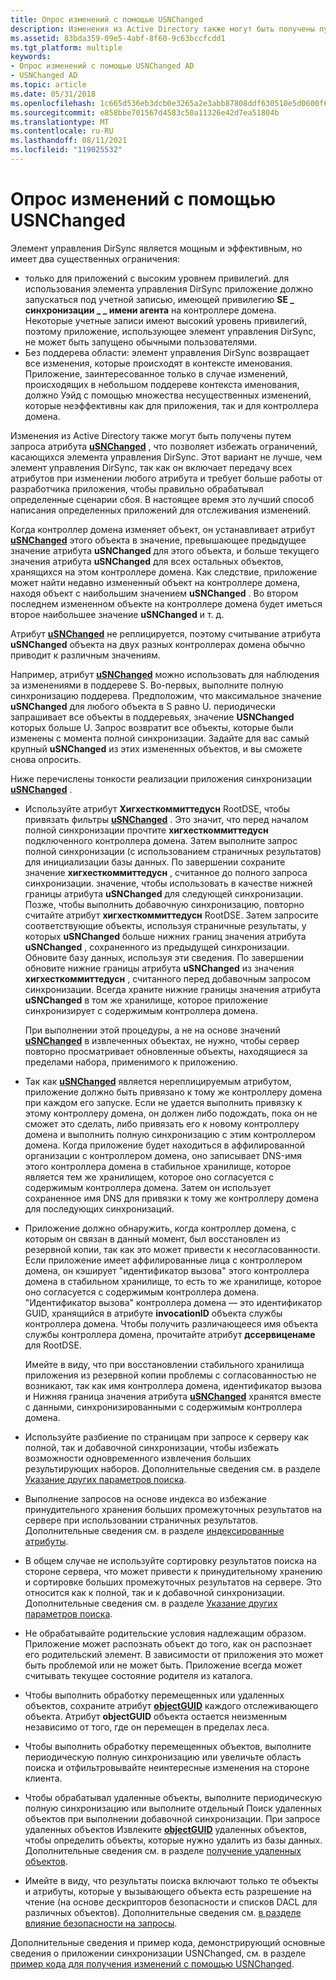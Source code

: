 ```yaml
---
title: Опрос изменений с помощью USNChanged
description: Изменения из Active Directory также могут быть получены путем запроса атрибута uSNChanged, что позволяет избежать ограничений, касающихся элемента управления DirSync.
ms.assetid: 83bda359-09e5-4abf-8f60-9c63bccfcdd1
ms.tgt_platform: multiple
keywords:
- Опрос изменений с помощью USNChanged AD
- USNChanged AD
ms.topic: article
ms.date: 05/31/2018
ms.openlocfilehash: 1c665d536eb3dcb0e3265a2e3abb87808ddf630510e5d0600f6185007c72bc28
ms.sourcegitcommit: e858bbe701567d4583c50a11326e42d7ea51804b
ms.translationtype: MT
ms.contentlocale: ru-RU
ms.lasthandoff: 08/11/2021
ms.locfileid: "119025532"
---
```

# <a name="polling-for-changes-using-usnchanged"></a>Опрос изменений с помощью USNChanged

Элемент управления DirSync является мощным и эффективным, но имеет два существенных ограничения:

-   только для приложений с высоким уровнем привилегий. для использования элемента управления DirSync приложение должно запускаться под учетной записью, имеющей привилегию **SE \_ синхронизации \_ \_ имени агента** на контроллере домена. Некоторые учетные записи имеют высокий уровень привилегий, поэтому приложение, использующее элемент управления DirSync, не может быть запущено обычными пользователями.
-   Без поддерева области: элемент управления DirSync возвращает все изменения, которые происходят в контексте именования. Приложение, заинтересованное только в случае изменений, происходящих в небольшом поддереве контекста именования, должно Уэйд с помощью множества несущественных изменений, которые неэффективны как для приложения, так и для контроллера домена.

Изменения из Active Directory также могут быть получены путем запроса атрибута [**uSNChanged**](/windows/desktop/ADSchema/a-usnchanged) , что позволяет избежать ограничений, касающихся элемента управления DirSync. Этот вариант не лучше, чем элемент управления DirSync, так как он включает передачу всех атрибутов при изменении любого атрибута и требует больше работы от разработчика приложения, чтобы правильно обрабатывал определенные сценарии сбоя. В настоящее время это лучший способ написания определенных приложений для отслеживания изменений.

Когда контроллер домена изменяет объект, он устанавливает атрибут [**uSNChanged**](/windows/desktop/ADSchema/a-usnchanged) этого объекта в значение, превышающее предыдущее значение атрибута **uSNChanged** для этого объекта, и больше текущего значения атрибута **uSNChanged** для всех остальных объектов, хранящихся на этом контроллере домена. Как следствие, приложение может найти недавно измененный объект на контроллере домена, находя объект с наибольшим значением **uSNChanged** . Во втором последнем измененном объекте на контроллере домена будет иметься второе наибольшее значение **uSNChanged** и т. д.

Атрибут [**uSNChanged**](/windows/desktop/ADSchema/a-usnchanged) не реплицируется, поэтому считывание атрибута **uSNChanged** объекта на двух разных контроллерах домена обычно приводит к различным значениям.

Например, атрибут [**uSNChanged**](/windows/desktop/ADSchema/a-usnchanged) можно использовать для наблюдения за изменениями в поддереве S. Во-первых, выполните полную синхронизацию поддерева. Предположим, что максимальное значение **uSNChanged** для любого объекта в S равно U. периодически запрашивает все объекты в поддеревьях, значение **USNChanged** которых больше U. Запрос возвратит все объекты, которые были изменены с момента полной синхронизации. Задайте для вас самый крупный **uSNChanged** из этих измененных объектов, и вы сможете снова опросить.

Ниже перечислены тонкости реализации приложения синхронизации [**uSNChanged**](/windows/desktop/ADSchema/a-usnchanged) .

-   Используйте атрибут **Хигхесткоммиттедусн** RootDSE, чтобы привязать фильтры [**uSNChanged**](/windows/desktop/ADSchema/a-usnchanged) . Это значит, что перед началом полной синхронизации прочтите **хигхесткоммиттедусн** подключенного контроллера домена. Затем выполните запрос полной синхронизации (с использованием страничных результатов) для инициализации базы данных. По завершении сохраните значение **хигхесткоммиттедусн** , считанное до полного запроса синхронизации. значение, чтобы использовать в качестве нижней границы атрибута **uSNChanged** для следующей синхронизации. Позже, чтобы выполнить добавочную синхронизацию, повторно считайте атрибут **хигхесткоммиттедусн** RootDSE. Затем запросите соответствующие объекты, используя страничные результаты, у которых **uSNChanged** больше нижних границ значения атрибута **uSNChanged** , сохраненного из предыдущей синхронизации. Обновите базу данных, используя эти сведения. По завершении обновите нижние границы атрибута **uSNChanged** из значения **хигхесткоммиттедусн** , считанного перед добавочным запросом синхронизации. Всегда храните нижние границы значения атрибута **uSNChanged** в том же хранилище, которое приложение синхронизирует с содержимым контроллера домена.

    При выполнении этой процедуры, а не на основе значений [**uSNChanged**](/windows/desktop/ADSchema/a-usnchanged) в извлеченных объектах, не нужно, чтобы сервер повторно просматривает обновленные объекты, находящиеся за пределами набора, применимого к приложению.

-   Так как [**uSNChanged**](/windows/desktop/ADSchema/a-usnchanged) является нереплицируемым атрибутом, приложение должно быть привязано к тому же контроллеру домена при каждом его запуске. Если не удается выполнить привязку к этому контроллеру домена, он должен либо подождать, пока он не сможет это сделать, либо привязать его к новому контроллеру домена и выполнить полную синхронизацию с этим контроллером домена. Когда приложение будет находиться в аффилированной организации с контроллером домена, оно записывает DNS-имя этого контроллера домена в стабильное хранилище, которое является тем же хранилищем, которое оно согласуется с содержимым контроллера домена. Затем он использует сохраненное имя DNS для привязки к тому же контроллеру домена для последующих синхронизаций.
-   Приложение должно обнаружить, когда контроллер домена, с которым он связан в данный момент, был восстановлен из резервной копии, так как это может привести к несогласованности. Если приложение имеет аффилированные лица с контроллером домена, он кэширует "идентификатор вызова" этого контроллера домена в стабильном хранилище, то есть то же хранилище, которое оно согласуется с содержимым контроллера домена. "Идентификатор вызова" контроллера домена — это идентификатор GUID, хранящийся в атрибуте **invocationID** объекта службы контроллера домена. Чтобы получить различающееся имя объекта службы контроллера домена, прочитайте атрибут **дссервиценаме** для RootDSE.

    Имейте в виду, что при восстановлении стабильного хранилища приложения из резервной копии проблемы с согласованностью не возникают, так как имя контроллера домена, идентификатор вызова и Нижняя граница значения атрибута [**uSNChanged**](/windows/desktop/ADSchema/a-usnchanged) хранятся вместе с данными, синхронизированными с содержимым контроллера домена.

-   Используйте разбиение по страницам при запросе к серверу как полной, так и добавочной синхронизации, чтобы избежать возможности одновременного извлечения больших результирующих наборов. Дополнительные сведения см. в разделе [Указание других параметров поиска](specifying-other-search-options.md).
-   Выполнение запросов на основе индекса во избежание принудительного хранения больших промежуточных результатов на сервере при использовании страничных результатов. Дополнительные сведения см. в разделе [индексированные атрибуты](indexed-attributes.md).
-   В общем случае не используйте сортировку результатов поиска на стороне сервера, что может привести к принудительному хранению и сортировке больших промежуточных результатов на сервере. Это относится как к полной, так и к добавочной синхронизации. Дополнительные сведения см. в разделе [Указание других параметров поиска](specifying-other-search-options.md).
-   Не обрабатывайте родительские условия надлежащим образом. Приложение может распознать объект до того, как он распознает его родительский элемент. В зависимости от приложения это может быть проблемой или не может быть. Приложение всегда может считывать текущее состояние родителя из каталога.
-   Чтобы выполнить обработку перемещенных или удаленных объектов, сохраните атрибут [**objectGUID**](/windows/desktop/ADSchema/a-objectguid) каждого отслеживающего объекта. Атрибут **objectGUID** объекта остается неизменным независимо от того, где он перемещен в пределах леса.
-   Чтобы выполнить обработку перемещенных объектов, выполните периодическую полную синхронизацию или увеличьте область поиска и отфильтровывайте неинтересные изменения на стороне клиента.
-   Чтобы обрабатывал удаленные объекты, выполните периодическую полную синхронизацию или выполните отдельный Поиск удаленных объектов при выполнении добавочной синхронизации. При запросе удаленных объектов Извлеките [**objectGUID**](/windows/desktop/ADSchema/a-objectguid) удаленных объектов, чтобы определить объекты, которые нужно удалить из базы данных. Дополнительные сведения см. в разделе [получение удаленных объектов](retrieving-deleted-objects.md).
-   Имейте в виду, что результаты поиска включают только те объекты и атрибуты, которые у вызывающего объекта есть разрешение на чтение (на основе дескрипторов безопасности и списков DACL для различных объектов). Дополнительные сведения см. [в разделе влияние безопасности на запросы](effects-of-security-on-queries.md).

Дополнительные сведения и пример кода, демонстрирующий основные сведения о приложении синхронизации USNChanged, см. в разделе [пример кода для получения изменений с помощью USNChanged](example-code-to-retrieve-changes-using-usnchanged.md).

 

 